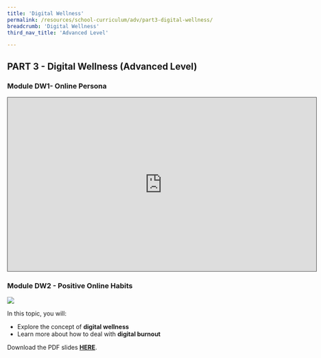 ```yaml
---
title: 'Digital Wellness'
permalink: /resources/school-curriculum/adv/part3-digital-wellness/
breadcrumb: 'Digital Wellness'
third_nav_title: 'Advanced Level'

---
```


## PART 3 - Digital Wellness  (Advanced Level)



### Module DW1- Online Persona

<iframe src="https://nlb.ap.panopto.com/Panopto/Pages/Embed.aspx?id=f28f0e19-101c-493f-b6d7-b0b2006aec25&autoplay=false&offerviewer=true&showtitle=true&showbrand=true&captions=false&interactivity=all" height="405" width="720" style="border: 1px solid #464646;" allowfullscreen allow="autoplay" aria-label="Panopto Embedded Video Player"></iframe>



### Module DW2 - Positive Online Habits

![](https://sure.nlb.gov.sg/images/adv-dw2.JPG)

In this topic, you will: 

- Explore the concept of **digital wellness**
- Learn more about how to deal with **digital burnout**



Download the PDF slides **[HERE](https://go.gov.sg/sure-dw2-adv-slides)**.



